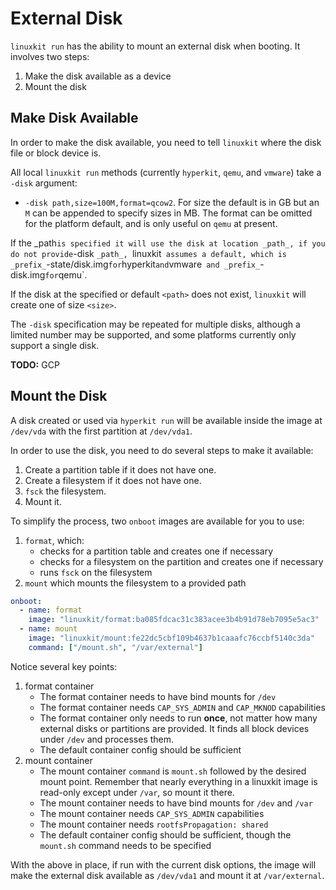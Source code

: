 # External Disk
`linuxkit run` has the ability to mount an external disk when booting. It involves two steps:

1. Make the disk available as a device
2. Mount the disk

## Make Disk Available
In order to make the disk available, you need to tell `linuxkit` where the disk file or block device is.

All local `linuxkit run` methods (currently `hyperkit`, `qemu`, and `vmware`) take a `-disk` argument:

* `-disk path,size=100M,format=qcow2`. For size the default is in GB but an `M` can be appended to specify sizes in MB. The format can be omitted for the platform default, and is only useful on `qemu` at present.

If the _path` is specified it will use the disk at location _path_, if you do not provide `-disk `_path_, `linuxkit` assumes a default, which is _prefix_`-state/disk.img` for `hyperkit` and `vmware` and _prefix_`-disk.img` for `qemu`. 

If the disk at the specified or default `<path>` does not exist, `linuxkit` will create one of size `<size>`.

The `-disk` specification may be repeated for multiple disks, although a limited number may be supported, and some platforms currently only support a single disk.

**TODO:** GCP

## Mount the Disk
A disk created or used via `hyperkit run` will be available inside the image at `/dev/vda` with the first partition at `/dev/vda1`.

In order to use the disk, you need to do several steps to make it available:

1. Create a partition table if it does not have one.
2. Create a filesystem if it does not have one.
3. `fsck` the filesystem.
4. Mount it.

To simplify the process, two `onboot` images are available for you to use:

1. `format`, which:
    * checks for a partition table and creates one if necessary
    * checks for a filesystem on the partition and creates one if necessary
    * runs `fsck` on the filesystem
2. `mount` which mounts the filesystem to a provided path

```yml
onboot:
  - name: format
    image: "linuxkit/format:ba085fdcac31c383acee3b4b91d78eb7095e5ac3"
  - name: mount
    image: "linuxkit/mount:fe22dc5cbf109b4637b1caaafc76ccbf5140c3da"
    command: ["/mount.sh", "/var/external"]
```

Notice several key points:

1. format container
    * The format container needs to have bind mounts for `/dev`
    * The format container needs `CAP_SYS_ADMIN` and `CAP_MKNOD` capabilities
    * The format container only needs to run **once**, not matter how many external disks or partitions are provided. It finds all block devices under `/dev` and processes them.
    * The default container config should be sufficient
2. mount container
    * The mount container `command` is `mount.sh` followed by the desired mount point. Remember that nearly everything in a linuxkit image is read-only except under `/var`, so mount it there.
    * The mount container needs to have bind mounts for `/dev` and `/var`
    * The mount container needs `CAP_SYS_ADMIN` capabilities
    * The mount container needs `rootfsPropagation: shared`
    * The default container config should be sufficient, though the `mount.sh` command needs to be specified

With the above in place, if run with the current disk options, the image will make the external disk available as `/dev/vda1` and mount it at `/var/external`.
